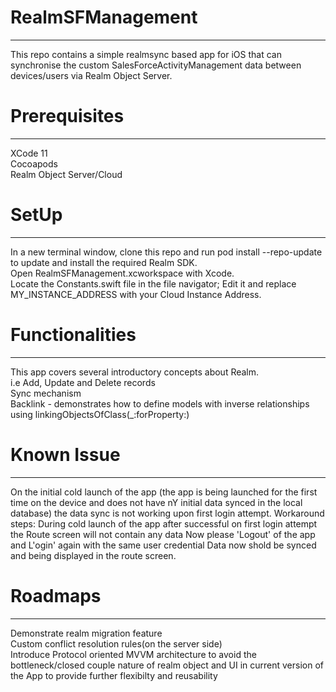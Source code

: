 # RealmSFManagement
-----------------------------
This repo contains a simple realmsync based app for iOS that can synchronise the custom SalesForceActivityManagement data between devices/users via Realm Object Server.

# Prerequisites
----------------------------

XCode 11<br />
Cocoapods<br />
Realm Object Server/Cloud<br />

# SetUp
--------------------------

In a new terminal window, clone this repo and run pod install --repo-update to update and install the required Realm SDK.<br />
Open RealmSFManagement.xcworkspace with Xcode.<br />
Locate the Constants.swift file in the file navigator; Edit it and replace MY_INSTANCE_ADDRESS with your Cloud Instance Address.

# Functionalities
----------------------------
This app covers several introductory concepts about Realm.<br />
  i.e Add, Update and Delete records<br />
  Sync mechanism<br />
  Backlink - demonstrates how to define models with inverse relationships using linkingObjectsOfClass(_:forProperty:)
  
# Known Issue
----------------------------
On the initial cold launch of the app (the app is being launched for the first time on the device and does not have nY initial data synced in the local database) the data sync is not working upon first login attempt.
  Workaround steps: 
  During cold launch of the app after successful on first login attempt the Route screen will not contain any data 
  Now please 'Logout' of the app and L'ogin' again with the same user credential 
  Data now shold be synced and being displayed in the route screen.
  
# Roadmaps
----------------------------
Demonstrate realm migration feature<br />
Custom conflict resolution rules(on the server side)<br />
Introduce Protocol oriented MVVM architecture to avoid the bottleneck/closed couple nature of realm object and UI in current version of the App to provide further flexibilty and reusability<br />

